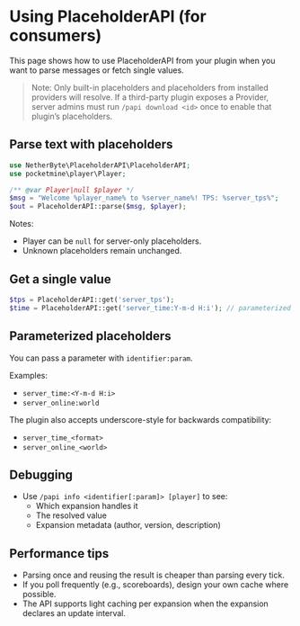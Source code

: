 # Using PlaceholderAPI (for consumers)

This page shows how to use PlaceholderAPI from your plugin when you want to parse messages or fetch single values.

> Note: Only built-in placeholders and placeholders from installed providers will resolve.
> If a third-party plugin exposes a Provider, server admins must run `/papi download <id>` once to enable that plugin’s placeholders.

## Parse text with placeholders

```php
use NetherByte\PlaceholderAPI\PlaceholderAPI;
use pocketmine\player\Player;

/** @var Player|null $player */
$msg = "Welcome %player_name% to %server_name%! TPS: %server_tps%";
$out = PlaceholderAPI::parse($msg, $player);
```

Notes:
- Player can be `null` for server-only placeholders.
- Unknown placeholders remain unchanged.

## Get a single value

```php
$tps = PlaceholderAPI::get('server_tps');
$time = PlaceholderAPI::get('server_time:Y-m-d H:i'); // parameterized style
```

## Parameterized placeholders

You can pass a parameter with `identifier:param`.

Examples:
- `server_time:<Y-m-d H:i>`
- `server_online:world`

The plugin also accepts underscore-style for backwards compatibility:
- `server_time_<format>`
- `server_online_<world>`

## Debugging

- Use `/papi info <identifier[:param]> [player]` to see:
  - Which expansion handles it
  - The resolved value
  - Expansion metadata (author, version, description)

## Performance tips

- Parsing once and reusing the result is cheaper than parsing every tick.
- If you poll frequently (e.g., scoreboards), design your own cache where possible.
- The API supports light caching per expansion when the expansion declares an update interval.
